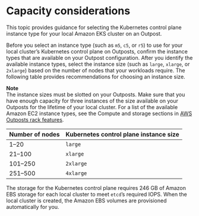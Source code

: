 # Capacity considerations<a name="eks-outposts-capacity-considerations"></a>

This topic provides guidance for selecting the Kubernetes control plane instance type for your local Amazon EKS cluster on an Outpost\.

Before you select an instance type \(such as `m5`, `c5`, or `r5`\) to use for your local cluster’s Kubernetes control plane on Outposts, confirm the instance types that are available on your Outpost configuration\. After you identify the available instance types, select the instance size \(such as `large`, `xlarge`, or `2xlarge`\) based on the number of nodes that your workloads require\. The following table provides recommendations for choosing an instance size\.

**Note**  
The instance sizes must be slotted on your Outposts\. Make sure that you have enough capacity for three instances of the size available on your Outposts for the lifetime of your local cluster\. For a list of the available Amazon EC2 instance types, see the Compute and storage sections in [AWS Outposts rack features](http://aws.amazon.com/outposts/rack/features/)\.


| Number of nodes | Kubernetes control plane instance size | 
| --- | --- | 
| 1–20 | `large` | 
| 21–100 | `xlarge` | 
| 101–250 | `2xlarge` | 
| 251–500 | `4xlarge` | 

The storage for the Kubernetes control plane requires 246 GB of Amazon EBS storage for each local cluster to meet `etcd`’s required IOPS\. When the local cluster is created, the Amazon EBS volumes are provisioned automatically for you\.